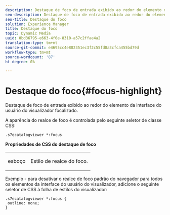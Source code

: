 ```yaml
---
description: Destaque de foco de entrada exibido ao redor do elemento da interface do usuário do visualizador focalizado.
seo-description: Destaque de foco de entrada exibido ao redor do elemento da interface do usuário do visualizador focalizado.
seo-title: Destaque do foco
solution: Experience Manager
title: Destaque do foco
topic: Dynamic Media
uuid: 0bd36795-e663-4f0e-8310-a57c2ffae4a2
translation-type: tm+mt
source-git-commit: e4695cc4e882351ec3f2c55fd8a3cfca455bd79d
workflow-type: tm+mt
source-wordcount: '87'
ht-degree: 0%

---
```



# Destaque do foco{#focus-highlight}

Destaque de foco de entrada exibido ao redor do elemento da interface do usuário do visualizador focalizado.

<!--<a id="section_E8B3D0BF9FF548F188F717D6EA65EC32"></a>-->

A aparência do realce de foco é controlada pelo seguinte seletor de classe CSS:

```
.s7ecatalogviewer *:focus
```

**Propriedades de CSS do destaque de foco**

<table id="table_C48C56E696304C9BAFEE71BA9EA9A174"> 
 <tbody> 
  <tr> 
   <td colname="col1"> <p> <span class="codeph"> esboço  </span> </p> </td> 
   <td colname="col2"> <p> Estilo de realce do foco. </p> </td> 
  </tr> 
 </tbody> 
</table>

Exemplo - para desativar o realce de foco padrão do navegador para todos os elementos da interface do usuário do visualizador, adicione o seguinte seletor de CSS à folha de estilos do visualizador:

```
.s7ecatalogviewer *:focus { 
 outline: none; 
}
```

